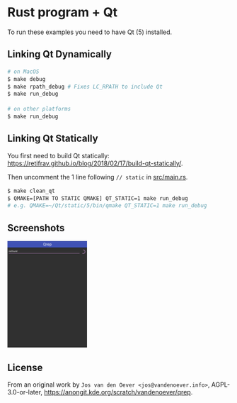 # Rust program + Qt

To run these examples you need to have Qt (5) installed.


## Linking Qt Dynamically

```bash
# on MacOS
$ make debug
$ make rpath_debug # Fixes LC_RPATH to include Qt
$ make run_debug

# on other platforms
$ make run_debug
```

## Linking Qt Statically

You first need to build Qt statically: https://retifrav.github.io/blog/2018/02/17/build-qt-statically/.

Then uncomment the 1 line following `// static` in [src/main.rs](src/mains.rs).

```bash
$ make clean_qt
$ QMAKE=[PATH TO STATIC QMAKE] QT_STATIC=1 make run_debug
# e.g. QMAKE=~/Qt/static/5/bin/qmake QT_STATIC=1 make run_debug
```

## Screenshots

<img src="qgrep.png" width="180" />


## License

From an original work by `Jos van den Oever <jos@vandenoever.info>`, AGPL-3.0-or-later, https://anongit.kde.org/scratch/vandenoever/qrep.
